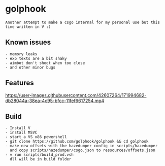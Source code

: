 
golphook
========

    Another attempt to make a csgo internal for my personal use but this time written in V :)


Known issues
------------

    - memory leaks
    - exp texts are a bit shaky
    - aimbot don't shoot when too close
    - and other minor bugs

Features
---------

https://user-images.githubusercontent.com/42607264/171994682-db28044a-38ea-4c95-bfcc-11fef6617254.mp4


Build
-----

    - Install V
    - install MSVC
    - start a VS x86 powershell
    - git clone https://github.com/golphook/golphook && cd golphook
    - make new offsets with the hazedumper config in scripts/hazedumper
      and copy scripts/hazedumper/csgo.json to ressources/offsets.json
    - v run scripts/build_prod.vsh
      dll will be in build folder
